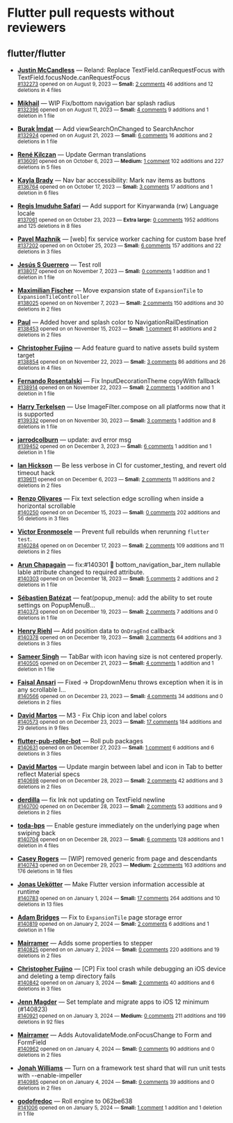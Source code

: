 # Flutter pull requests without reviewers

## flutter/flutter

* **[Justin McCandless](https://github.com/justinmc)** &mdash; Reland: Replace TextField.canRequestFocus with TextField.focusNode.canRequestFocus<br />
    <sub>[#132273](https://github.com/flutter/flutter/pull/132273) opened on on August 9, 2023 &mdash; **Small:** [2 comments](https://github.com/flutter/flutter/pull/132273) 46 additions and 12 deletions in 4 files</sub><br />

* **[Mikhail](https://github.com/mishapark)** &mdash; WIP Fix/bottom navigation bar splash radius<br />
    <sub>[#132396](https://github.com/flutter/flutter/pull/132396) opened on on August 11, 2023 &mdash; **Small:** [4 comments](https://github.com/flutter/flutter/pull/132396) 9 additions and 1 deletion in 1 file</sub><br />

* **[Burak İmdat](https://github.com/burakJs)** &mdash; Add viewSearchOnChanged to SearchAnchor<br />
    <sub>[#132924](https://github.com/flutter/flutter/pull/132924) opened on on August 21, 2023 &mdash; **Small:** [6 comments](https://github.com/flutter/flutter/pull/132924) 16 additions and 2 deletions in 1 file</sub><br />

* **[René Kilczan](https://github.com/rekire)** &mdash; Update German translations<br />
    <sub>[#136091](https://github.com/flutter/flutter/pull/136091) opened on on October 6, 2023 &mdash; **Medium:** [1 comment](https://github.com/flutter/flutter/pull/136091) 102 additions and 227 deletions in 5 files</sub><br />

* **[Kayla Brady](https://github.com/KaylaBrady)** &mdash; Nav bar acccessibility: Mark nav items as buttons<br />
    <sub>[#136764](https://github.com/flutter/flutter/pull/136764) opened on on October 17, 2023 &mdash; **Small:** [3 comments](https://github.com/flutter/flutter/pull/136764) 17 additions and 1 deletion in 6 files</sub><br />

* **[Regis Imuduhe Safari](https://github.com/RegisSaffi)** &mdash; Add support for Kinyarwanda (rw) Language locale<br />
    <sub>[#137061](https://github.com/flutter/flutter/pull/137061) opened on on October 23, 2023 &mdash; **Extra large:** [0 comments](https://github.com/flutter/flutter/pull/137061) 1952 additions and 125 deletions in 8 files</sub><br />

* **[Pavel Mazhnik](https://github.com/p-mazhnik)** &mdash; [web] fix service worker caching for custom base href<br />
    <sub>[#137202](https://github.com/flutter/flutter/pull/137202) opened on on October 25, 2023 &mdash; **Small:** [6 comments](https://github.com/flutter/flutter/pull/137202) 157 additions and 22 deletions in 3 files</sub><br />

* **[Jesús S Guerrero](https://github.com/Jasguerrero)** &mdash; Test roll<br />
    <sub>[#138017](https://github.com/flutter/flutter/pull/138017) opened on on November 7, 2023 &mdash; **Small:** [0 comments](https://github.com/flutter/flutter/pull/138017) 1 addition and 1 deletion in 1 file</sub><br />

* **[Maximilian Fischer](https://github.com/fischerscode)** &mdash; Move expansion state of `ExpansionTile` to `ExpansionTileController`<br />
    <sub>[#138025](https://github.com/flutter/flutter/pull/138025) opened on on November 7, 2023 &mdash; **Small:** [2 comments](https://github.com/flutter/flutter/pull/138025) 150 additions and 30 deletions in 2 files</sub><br />

* **[Paul](https://github.com/PAException)** &mdash; Added hover and splash color to NavigationRailDestination<br />
    <sub>[#138453](https://github.com/flutter/flutter/pull/138453) opened on on November 15, 2023 &mdash; **Small:** [1 comment](https://github.com/flutter/flutter/pull/138453) 81 additions and 2 deletions in 2 files</sub><br />

* **[Christopher Fujino](https://github.com/christopherfujino)** &mdash; Add feature guard to native assets build system target<br />
    <sub>[#138854](https://github.com/flutter/flutter/pull/138854) opened on on November 22, 2023 &mdash; **Small:** [3 comments](https://github.com/flutter/flutter/pull/138854) 86 additions and 26 deletions in 4 files</sub><br />

* **[Fernando Rosentalski](https://github.com/talski)** &mdash; Fix InputDecorationTheme copyWith fallback<br />
    <sub>[#138914](https://github.com/flutter/flutter/pull/138914) opened on on November 22, 2023 &mdash; **Small:** [2 comments](https://github.com/flutter/flutter/pull/138914) 1 addition and 1 deletion in 1 file</sub><br />

* **[Harry Terkelsen](https://github.com/harryterkelsen)** &mdash; Use ImageFilter.compose on all platforms now that it is supported<br />
    <sub>[#139332](https://github.com/flutter/flutter/pull/139332) opened on on November 30, 2023 &mdash; **Small:** [3 comments](https://github.com/flutter/flutter/pull/139332) 1 addition and 8 deletions in 1 file</sub><br />

* **[jarrodcolburn](https://github.com/jarrodcolburn)** &mdash; update: avd error msg<br />
    <sub>[#139452](https://github.com/flutter/flutter/pull/139452) opened on on December 3, 2023 &mdash; **Small:** [6 comments](https://github.com/flutter/flutter/pull/139452) 1 addition and 1 deletion in 1 file</sub><br />

* **[Ian Hickson](https://github.com/Hixie)** &mdash; Be less verbose in CI for customer_testing, and revert old timeout hack<br />
    <sub>[#139611](https://github.com/flutter/flutter/pull/139611) opened on on December 6, 2023 &mdash; **Small:** [2 comments](https://github.com/flutter/flutter/pull/139611) 11 additions and 2 deletions in 2 files</sub><br />

* **[Renzo Olivares](https://github.com/Renzo-Olivares)** &mdash; Fix text selection edge scrolling when inside a horizontal scrollable<br />
    <sub>[#140250](https://github.com/flutter/flutter/pull/140250) opened on on December 15, 2023 &mdash; **Small:** [0 comments](https://github.com/flutter/flutter/pull/140250) 202 additions and 56 deletions in 3 files</sub><br />

* **[Victor Eronmosele](https://github.com/victoreronmosele)** &mdash; Prevent full rebuilds when rerunning `flutter test`.<br />
    <sub>[#140284](https://github.com/flutter/flutter/pull/140284) opened on on December 17, 2023 &mdash; **Small:** [2 comments](https://github.com/flutter/flutter/pull/140284) 109 additions and 11 deletions in 2 files</sub><br />

* **[Arun Chapagain](https://github.com/ArunChapagain)** &mdash; fix:#140301  :bug: bottom_navigation_bar_item  nullable lable attribute changed to required attribute.<br />
    <sub>[#140303](https://github.com/flutter/flutter/pull/140303) opened on on December 18, 2023 &mdash; **Small:** [5 comments](https://github.com/flutter/flutter/pull/140303) 2 additions and 2 deletions in 1 file</sub><br />

* **[Sébastien Batézat](https://github.com/sbatezat)** &mdash; feat(popup_menu): add the ability to set route settings on PopupMenuB…<br />
    <sub>[#140373](https://github.com/flutter/flutter/pull/140373) opened on on December 19, 2023 &mdash; **Small:** [2 comments](https://github.com/flutter/flutter/pull/140373) 7 additions and 0 deletions in 1 file</sub><br />

* **[Henry Riehl](https://github.com/whiskeyPeak)** &mdash; Add position data to `OnDragEnd` callback<br />
    <sub>[#140378](https://github.com/flutter/flutter/pull/140378) opened on on December 19, 2023 &mdash; **Small:** [3 comments](https://github.com/flutter/flutter/pull/140378) 64 additions and 3 deletions in 3 files</sub><br />

* **[Sameer Singh](https://github.com/sameersingh2704)** &mdash; TabBar with icon having size is not centered properly. <br />
    <sub>[#140505](https://github.com/flutter/flutter/pull/140505) opened on on December 21, 2023 &mdash; **Small:** [4 comments](https://github.com/flutter/flutter/pull/140505) 1 addition and 1 deletion in 1 file</sub><br />

* **[Faisal Ansari](https://github.com/faisalansari0367)** &mdash; Fixed -> DropdownMenu throws exception when it is in any scrollable l…<br />
    <sub>[#140566](https://github.com/flutter/flutter/pull/140566) opened on on December 23, 2023 &mdash; **Small:** [4 comments](https://github.com/flutter/flutter/pull/140566) 34 additions and 0 deletions in 2 files</sub><br />

* **[David Martos](https://github.com/davidmartos96)** &mdash; M3 - Fix Chip icon and label colors<br />
    <sub>[#140573](https://github.com/flutter/flutter/pull/140573) opened on on December 23, 2023 &mdash; **Small:** [17 comments](https://github.com/flutter/flutter/pull/140573) 184 additions and 29 deletions in 9 files</sub><br />

* **[flutter-pub-roller-bot](https://github.com/flutter-pub-roller-bot)** &mdash; Roll pub packages<br />
    <sub>[#140631](https://github.com/flutter/flutter/pull/140631) opened on on December 27, 2023 &mdash; **Small:** [1 comment](https://github.com/flutter/flutter/pull/140631) 6 additions and 6 deletions in 3 files</sub><br />

* **[David Martos](https://github.com/davidmartos96)** &mdash; Update margin between label and icon in Tab to better reflect Material specs<br />
    <sub>[#140698](https://github.com/flutter/flutter/pull/140698) opened on on December 28, 2023 &mdash; **Small:** [2 comments](https://github.com/flutter/flutter/pull/140698) 42 additions and 3 deletions in 2 files</sub><br />

* **[derdilla](https://github.com/NobodyForNothing)** &mdash; fix Ink not updating on TextField newline<br />
    <sub>[#140700](https://github.com/flutter/flutter/pull/140700) opened on on December 28, 2023 &mdash; **Small:** [2 comments](https://github.com/flutter/flutter/pull/140700) 53 additions and 9 deletions in 2 files</sub><br />

* **[toda-bps](https://github.com/toda-bps)** &mdash; Enable gesture immediately on the underlying page when swiping back<br />
    <sub>[#140704](https://github.com/flutter/flutter/pull/140704) opened on on December 28, 2023 &mdash; **Small:** [6 comments](https://github.com/flutter/flutter/pull/140704) 128 additions and 1 deletion in 4 files</sub><br />

* **[Casey Rogers](https://github.com/caseycrogers)** &mdash; [WIP] removed generic from page and descendants<br />
    <sub>[#140743](https://github.com/flutter/flutter/pull/140743) opened on on December 29, 2023 &mdash; **Medium:** [2 comments](https://github.com/flutter/flutter/pull/140743) 163 additions and 176 deletions in 18 files</sub><br />

* **[Jonas Uekötter](https://github.com/ueman)** &mdash; Make Flutter version information accessible at runtime<br />
    <sub>[#140783](https://github.com/flutter/flutter/pull/140783) opened on on January 1, 2024 &mdash; **Small:** [17 comments](https://github.com/flutter/flutter/pull/140783) 264 additions and 10 deletions in 13 files</sub><br />

* **[Adam Bridges](https://github.com/AdamBridges)** &mdash; Fix to `ExpansionTile` page storage error<br />
    <sub>[#140819](https://github.com/flutter/flutter/pull/140819) opened on on January 2, 2024 &mdash; **Small:** [2 comments](https://github.com/flutter/flutter/pull/140819) 6 additions and 1 deletion in 1 file</sub><br />

* **[Mairramer](https://github.com/Mairramer)** &mdash; Adds some properties to stepper<br />
    <sub>[#140825](https://github.com/flutter/flutter/pull/140825) opened on on January 2, 2024 &mdash; **Small:** [0 comments](https://github.com/flutter/flutter/pull/140825) 220 additions and 19 deletions in 2 files</sub><br />

* **[Christopher Fujino](https://github.com/christopherfujino)** &mdash; [CP] Fix tool crash while debugging an iOS device and deleting a temp directory fails <br />
    <sub>[#140842](https://github.com/flutter/flutter/pull/140842) opened on on January 3, 2024 &mdash; **Small:** [2 comments](https://github.com/flutter/flutter/pull/140842) 40 additions and 6 deletions in 3 files</sub><br />

* **[Jenn Magder](https://github.com/jmagman)** &mdash; Set template and migrate apps to iOS 12 minimum (#140823)<br />
    <sub>[#140921](https://github.com/flutter/flutter/pull/140921) opened on on January 3, 2024 &mdash; **Medium:** [0 comments](https://github.com/flutter/flutter/pull/140921) 211 additions and 199 deletions in 92 files</sub><br />

* **[Mairramer](https://github.com/Mairramer)** &mdash; Adds AutovalidateMode.onFocusChange to Form and FormField<br />
    <sub>[#140962](https://github.com/flutter/flutter/pull/140962) opened on on January 4, 2024 &mdash; **Small:** [0 comments](https://github.com/flutter/flutter/pull/140962) 90 additions and 0 deletions in 2 files</sub><br />

* **[Jonah Williams](https://github.com/jonahwilliams)** &mdash; Turn on a framework test shard that will run unit tests with --enable-impeller<br />
    <sub>[#140985](https://github.com/flutter/flutter/pull/140985) opened on on January 4, 2024 &mdash; **Small:** [0 comments](https://github.com/flutter/flutter/pull/140985) 39 additions and 0 deletions in 2 files</sub><br />

* **[godofredoc](https://github.com/godofredoc)** &mdash; Roll engine to 062be638<br />
    <sub>[#141006](https://github.com/flutter/flutter/pull/141006) opened on on January 5, 2024 &mdash; **Small:** [1 comment](https://github.com/flutter/flutter/pull/141006) 1 addition and 1 deletion in 1 file</sub><br />

